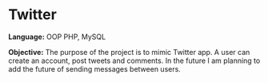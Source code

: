 # Twitter
<p><b>Language:</b> OOP PHP, MySQL</p>
<p><b>Objective:</b> The purpose of the project is to mimic Twitter app. A user can create an account, post tweets and comments. 
In the future I am planning to add the future of sending messages between users.</p>
